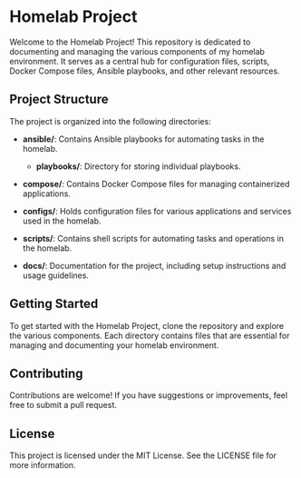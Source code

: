 # Homelab Project

Welcome to the Homelab Project! This repository is dedicated to documenting and managing the various components of my homelab environment. It serves as a central hub for configuration files, scripts, Docker Compose files, Ansible playbooks, and other relevant resources.

## Project Structure

The project is organized into the following directories:

- **ansible/**: Contains Ansible playbooks for automating tasks in the homelab.
  - **playbooks/**: Directory for storing individual playbooks.
  
- **compose/**: Contains Docker Compose files for managing containerized applications.
  
- **configs/**: Holds configuration files for various applications and services used in the homelab.
  
- **scripts/**: Contains shell scripts for automating tasks and operations in the homelab.
  
- **docs/**: Documentation for the project, including setup instructions and usage guidelines.

## Getting Started

To get started with the Homelab Project, clone the repository and explore the various components. Each directory contains files that are essential for managing and documenting your homelab environment.

## Contributing

Contributions are welcome! If you have suggestions or improvements, feel free to submit a pull request.

## License

This project is licensed under the MIT License. See the LICENSE file for more information.